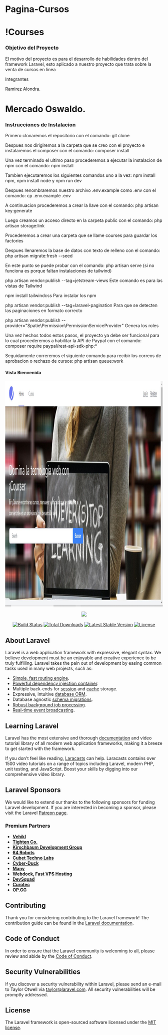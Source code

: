 # Pagina-Cursos
<h1>!Courses</h1>

<h3> Objetivo del Proyecto </h3>

<p> El motivo del proyecto es para el desarrollo de habilidades dentro del framework Laravel, esto aplicado a nuestro proyecto que trata sobre la venta de cursos en linea </p>

<p> Integrantes </p>
<p> Ramirez Alondra. </p>

<h1> Mercado Oswaldo. </h1>

<h3> Instrucciones de Instalacion </h3>

<p>Primero clonaremos el repositorio con el comando: git clone </p>
<p>Despues nos dirigiremos a la carpeta que se creo con el proyecto e instalaremos el composer con el comando: composer install</p>
<p>Una vez terminado el ultimo paso procederemos a ejecutar la instalacion de npm con el comando: npm install</p>
<p>Tambien ejecutaremos los siguientes comandos uno a la vez: npm install npm, npm install node y npm run dev</p>
<p>Despues renombraremos nuestro archivo .env.example como .env con el comando: cp .env.example .env</p>
<p>A continuacion procederemos a crear la llave con el comando: php artisan key:generate</p>
<p>Luego creamos un acceso directo en la carpeta public con el comando: php artisan storage:link </p>
<p>Procederemos a crear una carpeta que se llame courses para guardar los factories </p>
<p>Despues llenaremos la base de datos con texto de relleno con el comando: php artisan migrate:fresh --seed </p>
<p>En este punto se puede probar con el comando: php artisan serve (si no funciona es porque faltan instalaciones de tailwind)</p>
<p>php artisan vendor:publish --tag=jetstream-views Este comando es para las vistas de Tailwind</p>
<p>npm install tailwindcss Para instalar los npm</p>
<p>php artisan vendor:publish --tag=laravel-pagination Para que se detecten las paginaciones en formato correcto </p>
<p>php artisan vendor:publish --provider="Spatie\Permission\PermissionServiceProvider" Genera los roles </p>
<p>Una vez hechos todos estos pasos, el proyecto ya debe ser funcional para lo cual procederemos a habilitar la API de Paypal 
con el comando: composer require paypal/rest-api-sdk-php:* </p>
<p>Seguidamente correremos el siguiente comando para recibir los correos de aprobacion o rechazo de cursos: php artisan queue:work </p>
<h4> Vista Bienvenida </h4>
<img class="imagenDerecha" src="/public/img/home/Bienvenida.JPG"  width="1280" height="720">

<p align="center"><a href="https://laravel.com" target="_blank"><img src="https://raw.githubusercontent.com/laravel/art/master/logo-lockup/5%20SVG/2%20CMYK/1%20Full%20Color/laravel-logolockup-cmyk-red.svg" width="400"></a></p>

<p align="center">
<a href="https://travis-ci.org/laravel/framework"><img src="https://travis-ci.org/laravel/framework.svg" alt="Build Status"></a>
<a href="https://packagist.org/packages/laravel/framework"><img src="https://img.shields.io/packagist/dt/laravel/framework" alt="Total Downloads"></a>
<a href="https://packagist.org/packages/laravel/framework"><img src="https://img.shields.io/packagist/v/laravel/framework" alt="Latest Stable Version"></a>
<a href="https://packagist.org/packages/laravel/framework"><img src="https://img.shields.io/packagist/l/laravel/framework" alt="License"></a>
</p>

## About Laravel

Laravel is a web application framework with expressive, elegant syntax. We believe development must be an enjoyable and creative experience to be truly fulfilling. Laravel takes the pain out of development by easing common tasks used in many web projects, such as:

- [Simple, fast routing engine](https://laravel.com/docs/routing).
- [Powerful dependency injection container](https://laravel.com/docs/container).
- Multiple back-ends for [session](https://laravel.com/docs/session) and [cache](https://laravel.com/docs/cache) storage.
- Expressive, intuitive [database ORM](https://laravel.com/docs/eloquent).
- Database agnostic [schema migrations](https://laravel.com/docs/migrations).
- [Robust background job processing](https://laravel.com/docs/queues).
- [Real-time event broadcasting](https://laravel.com/docs/broadcasting).


## Learning Laravel

Laravel has the most extensive and thorough [documentation](https://laravel.com/docs) and video tutorial library of all modern web application frameworks, making it a breeze to get started with the framework.

If you don't feel like reading, [Laracasts](https://laracasts.com) can help. Laracasts contains over 1500 video tutorials on a range of topics including Laravel, modern PHP, unit testing, and JavaScript. Boost your skills by digging into our comprehensive video library.

## Laravel Sponsors

We would like to extend our thanks to the following sponsors for funding Laravel development. If you are interested in becoming a sponsor, please visit the Laravel [Patreon page](https://patreon.com/taylorotwell).

### Premium Partners

- **[Vehikl](https://vehikl.com/)**
- **[Tighten Co.](https://tighten.co)**
- **[Kirschbaum Development Group](https://kirschbaumdevelopment.com)**
- **[64 Robots](https://64robots.com)**
- **[Cubet Techno Labs](https://cubettech.com)**
- **[Cyber-Duck](https://cyber-duck.co.uk)**
- **[Many](https://www.many.co.uk)**
- **[Webdock, Fast VPS Hosting](https://www.webdock.io/en)**
- **[DevSquad](https://devsquad.com)**
- **[Curotec](https://www.curotec.com/services/technologies/laravel/)**
- **[OP.GG](https://op.gg)**

## Contributing

Thank you for considering contributing to the Laravel framework! The contribution guide can be found in the [Laravel documentation](https://laravel.com/docs/contributions).

## Code of Conduct

In order to ensure that the Laravel community is welcoming to all, please review and abide by the [Code of Conduct](https://laravel.com/docs/contributions#code-of-conduct).

## Security Vulnerabilities

If you discover a security vulnerability within Laravel, please send an e-mail to Taylor Otwell via [taylor@laravel.com](mailto:taylor@laravel.com). All security vulnerabilities will be promptly addressed.

## License

The Laravel framework is open-sourced software licensed under the [MIT license](https://opensource.org/licenses/MIT).
